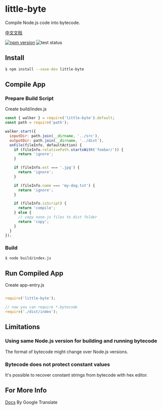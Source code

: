 # little-byte

Compile Node.js code into bytecode.

[中文文档](./README.zhCN.md)

[![npm version](https://badge.fury.io/js/little-byte.svg)](https://www.npmjs.com/package/little-byte)
![test status](https://github.com/nihiue/little-byte/actions/workflows/test.yaml/badge.svg)

## Install

```bash
$ npm install --save-dev little-byte
```

## Compile App

### Prepare Build Script

Create build/index.js

```javascript
const { walker } = require('little-byte').default;
const path = require('path');

walker.start({
  inputDir: path.join(__dirname, '../src'),
  outputDir: path.join(__dirname, '../dist'),
  onFile(fileInfo, defaultAction) {
    if (fileInfo.relativePath.startsWith('foobar/')) {
      return 'ignore';
    }

    if (fileInfo.ext === '.jpg') {
      return 'ignore';
    }

    if (fileInfo.name === 'my-dog.txt') {
      return 'ignore';
    }

    if (fileInfo.isScript) {
      return 'compile';
    } else {
      // copy none-js files to dist folder
      return 'copy';
    }
  }
});
```

### Build

```bash
$ node build/index.js
```

## Run Compiled App

Create app-entry.js

```javascript

require('little-byte');

// now you can require *.bytecode
require('./dist/index');

```

## Limitations

### Using same Node.js version for building and running bytecode

The format of bytecode might change over Node.js versions.

### Bytecode does not protect constant values

It's possible to recover constant strings from bytecode with hex editor.


## For More Info

[Docs](https://translate.google.com/translate?js=n&sl=chinese&tl=en&u=https://github.com/Nihiue/little-byte-demo) By Google Translate


